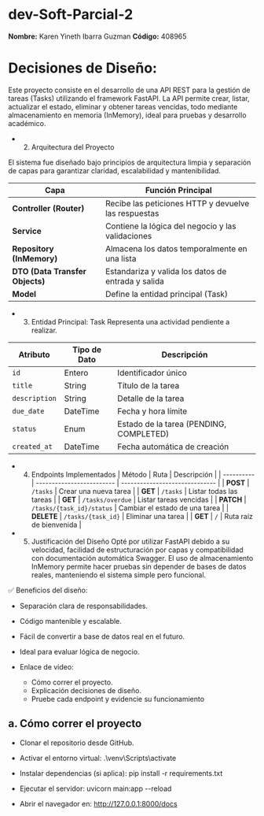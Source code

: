 # dev-Soft-Parcial-2
**Nombre:** Karen Yineth Ibarra Guzman 
**Código:** 408965
# Decisiones de Diseño:
Este proyecto consiste en el desarrollo de una API REST para la gestión de tareas (Tasks) utilizando el framework FastAPI. La API permite crear, listar, actualizar el estado, eliminar y obtener tareas vencidas, todo mediante almacenamiento en memoria (InMemory), ideal para pruebas y desarrollo académico.
* 2. Arquitectura del Proyecto

El sistema fue diseñado bajo principios de arquitectura limpia y separación de capas para garantizar claridad, escalabilidad y mantenibilidad.

| Capa                            | Función Principal                                    |
| ------------------------------- | ---------------------------------------------------- |
| **Controller (Router)**         | Recibe las peticiones HTTP y devuelve las respuestas |
| **Service**                     | Contiene la lógica del negocio y las validaciones    |
| **Repository (InMemory)**       | Almacena los datos temporalmente en una lista        |
| **DTO (Data Transfer Objects)** | Estandariza y valida los datos de entrada y salida   |
| **Model**                       | Define la entidad principal (Task)                   |

* 3. Entidad Principal: Task
Representa una actividad pendiente a realizar.

| Atributo      | Tipo de Dato | Descripción                             |
| ------------- | ------------ | --------------------------------------- |
| `id`          | Entero       | Identificador único                     |
| `title`       | String       | Título de la tarea                      |
| `description` | String       | Detalle de la tarea                     |
| `due_date`    | DateTime     | Fecha y hora límite                     |
| `status`      | Enum         | Estado de la tarea (PENDING, COMPLETED) |
| `created_at`  | DateTime     | Fecha automática de creación            |

* 4. Endpoints Implementados
| Método     | Ruta                      | Descripción                    |
| ---------- | ------------------------- | ------------------------------ |
| **POST**   | `/tasks`                  | Crear una nueva tarea          |
| **GET**    | `/tasks`                  | Listar todas las tareas        |
| **GET**    | `/tasks/overdue`          | Listar tareas vencidas         |
| **PATCH**  | `/tasks/{task_id}/status` | Cambiar el estado de una tarea |
| **DELETE** | `/tasks/{task_id}`        | Eliminar una tarea             |
| **GET**    | `/`                       | Ruta raíz de bienvenida        |

* 5. Justificación del Diseño
Opté por utilizar FastAPI debido a su velocidad, facilidad de estructuración por capas y compatibilidad con documentación automática Swagger.
El uso de almacenamiento InMemory permite hacer pruebas sin depender de bases de datos reales, manteniendo el sistema simple pero funcional.

✅ Beneficios del diseño:

   * Separación clara de responsabilidades.
   * Código mantenible y escalable.
   * Fácil de convertir a base de datos real en el futuro.
   * Ideal para evaluar lógica de negocio.


* Enlace de video:
     *  Cómo correr el proyecto. 
     *  Explicación decisiones de diseño. 
     *  Pruebe cada endpoint y evidencie su funcionamiento
     

## a. Cómo correr el proyecto

* Clonar el repositorio desde GitHub.

* Activar el entorno virtual:
.\venv\Scripts\activate

* Instalar dependencias (si aplica):
pip install -r requirements.txt

* Ejecutar el servidor:
uvicorn main:app --reload

* Abrir el navegador en:
http://127.0.0.1:8000/docs

